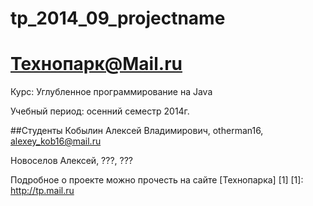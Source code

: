 tp_2014_09_projectname
======================

Технопарк@Mail.ru
============
Курс: Углубленное программирование на Java

Учебный период: осенний семестр 2014г.

##Студенты
Кобылин Алексей Владимирович, otherman16, alexey_kob16@mail.ru

Новоселов Алексей, ???, ???

Подробное о проекте можно прочесть на сайте [Технопарка] [1]
[1]: http://tp.mail.ru
